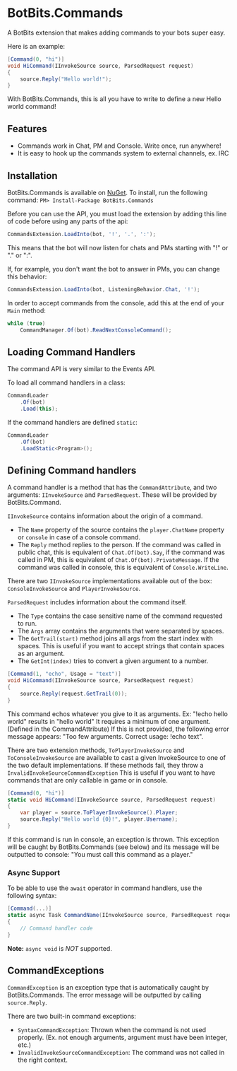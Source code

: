 # BotBits.Commands
A BotBits extension that makes adding commands to your bots super easy.

Here is an example:

```csharp
[Command(0, "hi")]
void HiCommand(IInvokeSource source, ParsedRequest request)
{
    source.Reply("Hello world!");
}
```
With BotBits.Commands, this is all you have to write to define a new Hello world command!

## Features

- Commands work in Chat, PM and Console. Write once, run anywhere!
- It is easy to hook up the commands system to external channels, ex. IRC


## Installation

BotBits.Commands is available on [NuGet](https://www.nuget.org/packages/BotBits.Commands/). To install, run the following command: 
```PM> Install-Package BotBits.Commands```

Before you can use the API, you must load the extension by adding this line of code before using any parts of the api:

```csharp
CommandsExtension.LoadInto(bot, '!', '.', ':');
```
This means that the bot will now listen for chats and PMs starting with "!" or "." or ":".

If, for example, you don't want the bot to answer in PMs, you can change this behavior:

```csharp
CommandsExtension.LoadInto(bot, ListeningBehavior.Chat, '!');
```

In order to accept commands from the console, add this at the end of your `Main` method:

```csharp
while (true)
	CommandManager.Of(bot).ReadNextConsoleCommand();
```

## Loading Command Handlers

The command API is very similar to the Events API.

To load all command handlers in a class:

```csharp
CommandLoader
    .Of(bot)
    .Load(this);
```

If the command handlers are defined ```static```:

```csharp
CommandLoader
    .Of(bot)
    .LoadStatic<Program>();
```

## Defining Command handlers

A command handler is a method that has the `CommandAttribute`, and two arguments: `IInvokeSource` and `ParsedRequest`. These will be provided by BotBits.Command.

`IInvokeSource` contains information about the origin of a command.
- The `Name` property of the source contains the `player.ChatName` property or `console` in case of a console command.
- The `Reply` method replies to the person. If the command was called in public chat, this is equivalent of `Chat.Of(bot).Say`, if the command was called in PM, this is equivalent of `Chat.Of(bot).PrivateMessage`. If the command was called in console, this is equivalent of `Console.WriteLine`.

There are two `IInvokeSource` implementations available out of the box: `ConsoleInvokeSource` and `PlayerInvokeSource`. 

`ParsedRequest` includes information about the command itself. 
- The `Type` contains the case sensitive name of the command requested to run.  
- The `Args` array contains the arguments that were separated by spaces.  
- The `GetTrail(start)` method joins all args from the start index with spaces. This is useful if you want to accept strings that contain spaces as an argument.  
- The `GetInt(index)` tries to convert a given argument to a number.  

```csharp
[Command(1, "echo", Usage = "text")]
void HiCommand(IInvokeSource source, ParsedRequest request)
{
    source.Reply(request.GetTrail(0));
}
```
This command echos whatever you give to it as arguments. Ex: "!echo hello world" results in "hello world"
It requires a minimum of one argument. (Defined in the CommandAttribute) If this is not provided, the following error message appears: "Too few arguments. Correct usage: !echo text".


There are two extension methods, `ToPlayerInvokeSource` and `ToConsoleInvokeSource` are available to cast a given InvokeSource to one of the two default implementations. If these methods fail, they throw a `InvalidInvokeSourceCommandException`
This is useful if you want to have commands that are only callable in game or in console.
```csharp
[Command(0, "hi")]
static void HiCommand(IInvokeSource source, ParsedRequest request)
{
    var player = source.ToPlayerInvokeSource().Player;
    source.Reply("Hello world {0}!", player.Username);
}
```
If this command is run in console, an exception is thrown. This exception will be caught by BotBits.Commands (see below) and its message will be outputted to console: "You must call this command as a player."

### Async Support
To be able to use the ```await``` operator in command handlers, use the following syntax:
```csharp
[Command(...)]
static async Task CommandName(IInvokeSource source, ParsedRequest request)
{
    // Command handler code
}
```
__Note:__ ```async void``` is *NOT* supported.

## CommandExceptions

`CommandException` is an exception type that is automatically caught by BotBits.Commands. The error message will be outputted by calling `source.Reply`.

There are two built-in command exceptions:

- `SyntaxCommandException`: Thrown when the command is not used properly. (Ex. not enough arguments, argument must have been integer, etc.)
- `InvalidInvokeSourceCommandException`: The command was not called in the right context.
